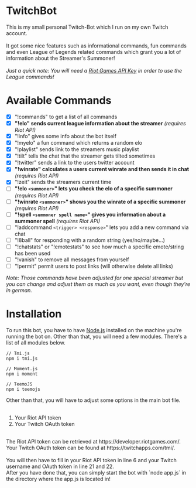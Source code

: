 # TwitchBot
This is my small personal Twitch-Bot which I run on my own Twitch account.</br>
</br>
It got some nice features such as informational commands, fun commands and even League of Legends related commands which grant you a lot of information about the Streamer's Summoner!</br>
</br>
*Just a quick note: You will need a [Riot Games API Key](https://developer.riotgames.com) in order to use the League commands!*

# Available Commands

- [X] "!commands" to get a list of all commands
- [X] **"!elo" sends current league information about the streamer** *(requires Riot API)*
- [X] "!info" gives some info about the bot itself
- [X] "!myelo" a fun command which returns a random elo
- [X] "!playlist" sends link to the streamers music playlist
- [X] "!tilt" tells the chat that the streamer gets tilted sometimes
- [X] "!twitter" sends a link to the users twitter account
- [X] **"!winrate" calculates a users current winrate and then sends it in chat** *(requires Riot API)*
- [X] "!zeit" sends the streamers current time
- [ ] **"!elo `<summoner>`" lets you check the elo of a specific summoner** *(requires Riot API)*
- [ ] **"!winrate `<summoner>`" shows you the winrate of a specific summoner** *(requires Riot API)*
- [ ] **"!spell `<summoner spell name>`" gives you information about a summoner spell** *(requires Riot API)*
- [ ] "!addcommand `<trigger> <response>`" lets you add a new command via chat
- [ ] "!8ball" for responding with a random string (yes/no/maybe...)
- [ ] "!chatstats" or "!emotestats" to see how much a specific emote/string has been used
- [ ] "!vanish" to remove all messages from yourself
- [ ] "!permit" permit users to post links (will otherwise delete all links)

*Note: Those commands have been adjusted for one special streamer but you can change and adjust them as much as you want, even though they're in german.*

# Installation

To run this bot, you have to have [Node.js](https://nodejs.org/en/) installed on the machine you're running the bot on. Other than that, you will need a few modules. There's a list of all modules below.

```
// Tmi.js
npm i tmi.js

// Moment.js
npm i moment

// TeemoJS
npm i teemojs
```

Other than that, you will have to adjust some options in the main bot file. </br>
</br>
1. Your Riot API token
2. Your Twitch OAuth token
</br>
The Riot API token can be retrieved at https://developer.riotgames.com/.</br>
Your Twitch OAuth token can be found at https://twitchapps.com/tmi/.</br>
</br>
You will then have to fill in your Riot API token in line 6 and your Twitch username and OAuth token in line 21 and 22.
</br>
After you have done that, you can simply start the bot with `node app.js` in the directory where the app.js is located in!
